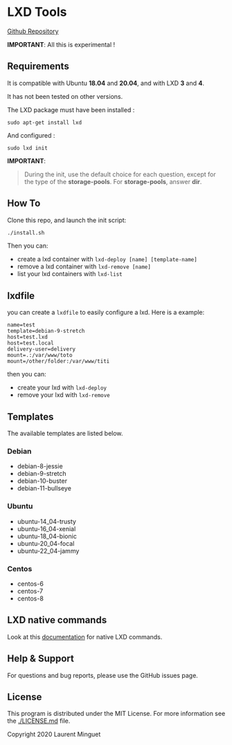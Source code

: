 # LXD Tools

[Github Repository](https://github.com/spipu/lxd-tools)

**IMPORTANT**: All this is experimental !

## Requirements

It is compatible with Ubuntu **18.04** and **20.04**, and with LXD **3** and **4**.
 
It has not been tested on other versions.

The LXD package must have been installed :

```shell
sudo apt-get install lxd
```

And configured :

```shell
sudo lxd init
```

**IMPORTANT**:

> During the init, use the default choice for each question, except for the type of the **storage-pools**.
> For **storage-pools**, answer **dir**.


## How To

Clone this repo, and launch the init script:

```bash
./install.sh
```

Then you can:

  * create a lxd container with `lxd-deploy [name] [template-name]`
  * remove a lxd container with `lxd-remove [name]`
  * list your lxd containers with `lxd-list`

## lxdfile

you can create a `lxdfile` to easily configure a lxd. Here is a example:

```
name=test
template=debian-9-stretch
host=test.lxd
host=test.local
delivery-user=delivery
mount=.:/var/www/toto
mount=/other/folder:/var/www/titi
```

then you can:

  * create your lxd with `lxd-deploy`
  * remove your lxd with `lxd-remove`

## Templates

The available templates are listed below.

### Debian

* debian-8-jessie
* debian-9-stretch
* debian-10-buster
* debian-11-bullseye

### Ubuntu

* ubuntu-14_04-trusty
* ubuntu-16_04-xenial
* ubuntu-18_04-bionic
* ubuntu-20_04-focal
* ubuntu-22_04-jammy

### Centos

* centos-6
* centos-7
* centos-8

## LXD native commands

Look at this [documentation](./LXD.md) for native LXD commands.

## Help & Support

For questions and bug reports, please use the GitHub issues page.

## License

This program is distributed under the MIT License. For more information see the [./LICENSE.md](./LICENSE.md) file.

Copyright 2020 Laurent Minguet
